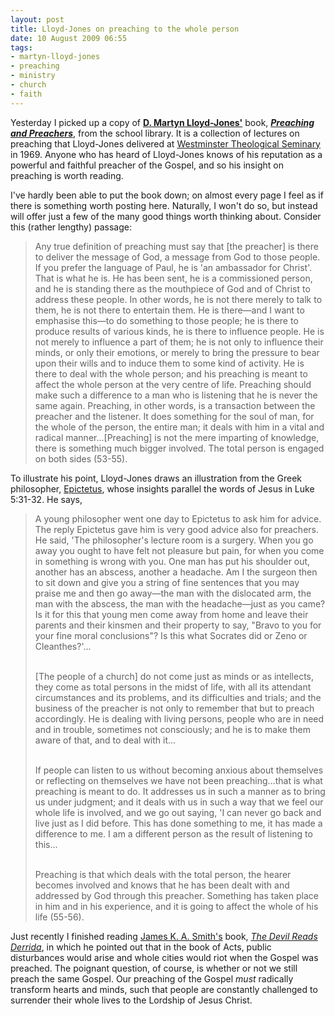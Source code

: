 ```yaml
---
layout: post
title: Lloyd-Jones on preaching to the whole person
date: 10 August 2009 06:55
tags:
- martyn-lloyd-jones
- preaching
- ministry
- church
- faith
---
```

Yesterday I picked up a copy of <a style="font-weight: bold;" href="http://en.wikipedia.org/wiki/Martyn_Lloyd-Jones">D. Martyn Lloyd-Jones'</a> book, <a style="font-weight: bold;" href="http://www.amazon.com/exec/obidos/ASIN/0310278708/drmartylloydjone"><span style="font-style: italic;">Preaching and Preachers</span></a>, from the school library.  It is a collection of lectures on preaching that Lloyd-Jones delivered at <a href="http://www.wts.edu/">Westminster Theological Seminary</a> in 1969.  Anyone who has heard of Lloyd-Jones knows of his reputation as a powerful and faithful preacher of the Gospel, and so his insight on preaching is worth reading.

I've hardly been able to put the book down; on almost every page I feel as if there is something worth posting here.  Naturally, I won't do so, but instead will offer just a few of the many good things worth thinking about.  Consider this (rather lengthy) passage:

<blockquote>
Any true definition of preaching must say that [the preacher] is there to deliver the message of God, a message from God to those people.  If you prefer the language of Paul, he is 'an ambassador for Christ'.  That is what he is.  He has been sent, he is a commissioned person, and he is standing there as the mouthpiece of God and of Christ to address these people.  In other words, he is not there merely to talk to them, he is not there to entertain them.  He is there&mdash;and I want to emphasise this&mdash;to do something to those people; he is there to produce results of various kinds, he is there to influence people.  He is not merely to influence a part of them; he is not only to influence their minds, or only their emotions, or merely to bring the pressure to bear upon their wills and to induce them to some kind of activity.  He is there to deal with the whole person; and his preaching is meant to affect the whole person at the very centre of life.  Preaching should make such a difference to a man who is listening that he is never the same again.  Preaching, in other words, is a transaction between the preacher and the listener.  It does something for the soul of man, for the whole of the person, the entire man; it deals with him in a vital and radical manner...[Preaching] is not the mere imparting of knowledge, there is something much bigger involved.  The total person is engaged on both sides (53-55).
</blockquote>

To illustrate his point, Lloyd-Jones draws an illustration from the Greek philosopher, <a href="http://en.wikipedia.org/wiki/Epictetus">Epictetus</a>, whose insights parallel the words of Jesus in Luke 5:31-32.  He says,

<blockquote>
A young philosopher went one day to Epictetus to ask him for advice.  The reply Epictetus gave him is very good advice also for preachers.  He said, 'The philosopher's lecture room is a surgery.  When you go away you ought to have felt not pleasure but pain, for when you come in something is wrong with you.  One man has put his shoulder out, another has an abscess, another a headache.  Am I the surgeon then to sit down and give you a string of fine sentences that you may praise me and then go away&mdash;the man with the dislocated arm, the man with the abscess, the man with the headache&mdash;just as you came?  Is it for this that young men come away from home and leave their parents and their kinsmen and their property to say, "Bravo to you for your fine moral conclusions"? Is this what Socrates did or Zeno or Cleanthes?'...<br /><br />

[The people of a church] do not come just as minds or as intellects, they come as total persons in the midst of life, with all its attendant circumstances and its problems, and its difficulties and trials; and the business of the preacher is not only to remember that but to preach accordingly.  He is dealing with living persons, people who are in need and in trouble, sometimes not consciously; and he is to make them aware of that, and to deal with it...<br /><br />

If people can listen to us without becoming anxious about themselves or reflecting on themselves we have not been preaching...that is what preaching is meant to do. It addresses us in such a manner as to bring us under judgment; and it deals with us in such a way that we feel our whole life is involved, and we go out saying, 'I can never go back and live just as I did before. This has done something to me, it has made a difference to me. I am a different person as the result of listening to this...<br /><br />

Preaching is that which deals with the total person, the hearer becomes involved and knows that he has been dealt with and addressed by God through this preacher.  Something has taken place in him and in his experience, and it is going to affect the whole of his life (55-56).
</blockquote>

Just recently I finished reading <a href="http://www.jameskasmith.com/">James K. A. Smith's</a> book, <a href="http://www.amazon.com/Derrida-Essays-University-Church-Politics/dp/0802864074"><span style="font-style: italic;">The Devil Reads Derrida</span></a>, in which he pointed out that in the book of Acts, public disturbances would arise and whole cities would riot when the Gospel was preached.  The poignant question, of course, is whether or not we still preach the same Gospel.  Our preaching of the Gospel <span style="font-style: italic;">must</span> radically transform hearts and minds, such that people are constantly challenged to surrender their whole lives to the Lordship of Jesus Christ.

